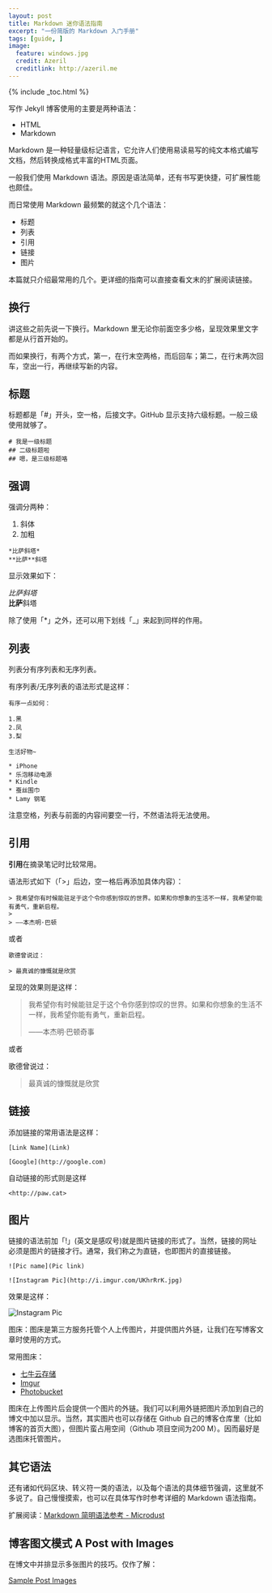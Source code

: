 ```yaml
---
layout: post
title: Markdown 迷你语法指南
excerpt: "一份简版的 Markdown 入门手册"
tags: [guide, ]
image:
  feature: windows.jpg
  credit: Azeril
  creditlink: http://azeril.me
---
```


{% include _toc.html %}

写作 Jekyll 博客使用的主要是两种语法：

* HTML
* Markdown


Markdown 是一种轻量级标记语言，它允许人们使用易读易写的纯文本格式编写文档，然后转换成格式丰富的HTML页面。 

一般我们使用 Markdown 语法。原因是语法简单，还有书写更快捷，可扩展性能也颇佳。

而日常使用 Markdown 最频繁的就这个几个语法：

* 标题
* 列表
* 引用
* 链接
* 图片

本篇就只介绍最常用的几个。更详细的指南可以直接查看文末的扩展阅读链接。

## 换行

讲这些之前先说一下换行。Markdown 里无论你前面空多少格，呈现效果里文字都是从行首开始的。

而如果换行，有两个方式，第一，在行末空两格，而后回车；第二，在行末两次回车，空出一行，再继续写新的内容。

## 标题

标题都是「#」开头，空一格，后接文字。GitHub 显示支持六级标题。一般三级使用就够了。

```
# 我是一级标题
## 二级标题啦
## 嗯，是三级标题咯
```

## 强调

强调分两种：

1. 斜体
2. 加粗

```
*比萨斜塔*  
**比萨**斜塔
```

显示效果如下：

*比萨斜塔*  
**比萨**斜塔

除了使用「*」之外，还可以用下划线「_」来起到同样的作用。

## 列表

列表分有序列表和无序列表。

有序列表/无序列表的语法形式是这样：

```
有序一点如何：

1.黑
2.凤
3.梨
```

```
生活好物~

* iPhone
* 乐泡移动电源
* Kindle
* 蚕丝围巾
* Lamy 钢笔
```

注意空格，列表与前面的内容间要空一行，不然语法将无法使用。

## 引用

**引用**在摘录笔记时比较常用。

语法形式如下（「>」后边，空一格后再添加具体内容）：

```
> 我希望你有时候能驻足于这个令你感到惊叹的世界。如果和你想象的生活不一样，我希望你能有勇气，重新启程。
> 
> ——本杰明·巴顿
```
或者

```
歌德曾说过：

> 最真诚的慷慨就是欣赏
```

呈现的效果则是这样：

> 我希望你有时候能驻足于这个令你感到惊叹的世界。如果和你想象的生活不一样，我希望你能有勇气，重新启程。
> 
> ——本杰明·巴顿奇事

或者

歌德曾说过：

> 最真诚的慷慨就是欣赏


## 链接

添加链接的常用语法是这样：

```
[Link Name](Link) 
```

```
[Google](http://google.com)
```

自动链接的形式则是这样

```
<http://paw.cat>
```

## 图片

链接的语法前加「!」(英文是感叹号)就是图片链接的形式了。当然，链接的网址必须是图片的链接才行。通常，我们称之为直链，也即图片的直接链接。

```
![Pic name](Pic link)  
```

```
![Instagram Pic](http://i.imgur.com/UKhrRrK.jpg)
```

效果是这样：

![Instagram Pic](http://i.imgur.com/UKhrRrK.jpg)

图床：图床是第三方服务托管个人上传图片，并提供图片外链，让我们在写博客文章时使用的方式。

常用图床： 

* [七牛云存储](http://www.qiniu.com/)
* [Imgur](http://imgur.com/)
* [Photobucket](http://s1381.photobucket.com/)

图床在上传图片后会提供一个图片的外链。我们可以利用外链把图片添加到自己的博文中加以显示。当然，其实图片也可以存储在 Github 自己的博客仓库里（比如博客的首页大图），但图片蛮占用空间（Github 项目空间为200 M）。因而最好是选图床托管图片。

## 其它语法

还有诸如代码区块、转义符一类的语法，以及每个语法的具体细节强调，这里就不多说了。自己慢慢摸索，也可以在具体写作时参考详细的 Markdown 语法指南。

扩展阅读：[Markdown 简明语法参考 - Microdust](http://azeril.me/blog/Markdown-Syntax.html)

## 博客图文模式 A Post with Images

在博文中并排显示多张图片的技巧。仅作了解：

[Sample Post Images](http://paw.cat/Sample-Post-Images/)
